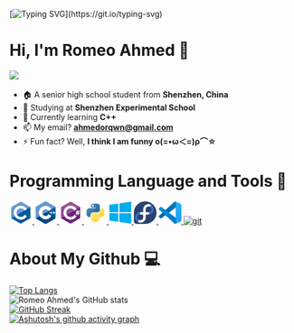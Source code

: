 [![Typing SVG](https://readme-typing-svg.demolab.com?font=JetBrains+Mono&pause=1000&width=435&lines=Keep+Coding+Everyday.)](https://git.io/typing-svg)
# Hi, I'm Romeo Ahmed 👋
![](https://komarev.com/ghpvc/?username=romeoahmed)  
- 🏠 A senior high school student from **Shenzhen, China**
- 🏫 Studying at **Shenzhen Experimental School**
- 📕 Currently learning **C++**
- 📫 My email? **ahmedorqwn@gmail.com**
- ⚡ Fun fact? Well, **I think I am funny ο(=•ω＜=)ρ⌒☆**

# Programming Language and Tools 🔧
<p align="left">
  <a href="https://www.cprogramming.com/" target="_blank" rel="noreferrer"> 
    <img src="https://raw.githubusercontent.com/devicons/devicon/master/icons/c/c-original.svg" alt="c" width="40" height="40"/> 
  </a> 
  <a href="https://www.w3schools.com/cpp/" target="_blank" rel="noreferrer"> 
    <img src="https://raw.githubusercontent.com/devicons/devicon/master/icons/cplusplus/cplusplus-original.svg" alt="cplusplus" width="40" height="40"/> 
  </a> 
  <a href="https://www.w3schools.com/cs/" target="_blank" rel="noreferrer"> 
    <img src="https://raw.githubusercontent.com/devicons/devicon/master/icons/csharp/csharp-original.svg" alt="csharp" width="40" height="40"/> 
  </a> 
  <a href="https://www.python.org" target="_blank" rel="noreferrer"> 
    <img src="https://raw.githubusercontent.com/devicons/devicon/master/icons/python/python-original.svg" alt="python" width="40" height="40"/> 
  </a> 
  <a href="https://www.microsoft.com/windows/" target="_blank" rel="noreferrer">
    <img src="https://raw.githubusercontent.com/devicons/devicon/master/icons/windows8/windows8-original.svg" alt="windows" width="40" height="40"/>
  </a>
  <a href="https://www.fedoraproject.org/" target="_blank" rel="noreferrer"> 
    <img src="https://raw.githubusercontent.com/devicons/devicon/master/icons/fedora/fedora-original.svg" alt="fedora" width="40" height="40"/> 
  </a> 
  <a href="https://code.visualstudio.com/" target="_blank" rel="noreferrer">
    <img src="https://raw.githubusercontent.com/devicons/devicon/master/icons/vscode/vscode-original.svg" alt="vscode" width="40" height="40"/>
  </a>
  <a href="https://git-scm.com/" target="_blank" rel="noreferrer"> 
    <img src="https://www.vectorlogo.zone/logos/git-scm/git-scm-icon.svg" alt="git" width="40" height="40"/> 
  </a>
</p>

# About My Github 💻
[![Top Langs](https://github-readme-stats.vercel.app/api/top-langs/?username=romeoahmed)](https://github.com/anuraghazra/github-readme-stats)  
![Romeo Ahmed's GitHub stats](https://github-readme-stats.vercel.app/api?username=romeoahmed&show_icons=true)  
[![GitHub Streak](https://streak-stats.demolab.com?user=romeoahmed)](https://git.io/streak-stats)  
[![Ashutosh's github activity graph](https://github-readme-activity-graph.vercel.app/graph?username=romeoahmed&theme=gihub)](https://github.com/ashutosh00710/github-readme-activity-graph)  

